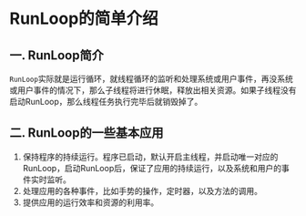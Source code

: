 # RunLoop的简单介绍

## 一. RunLoop简介

`RunLoop`实际就是运行循环，就线程循环的监听和处理系统或用户事件，再没系统或用户事件的情况下，那么子线程将进行休眠，释放出相关资源。如果子线程没有启动RunLoop，那么线程任务执行完毕后就销毁掉了。



## 二. RunLoop的一些基本应用

1. 保持程序的持续运行。程序已启动，默认开启主线程，并启动唯一对应的RunLoop，启动RunLoop后，保证了应用的持续运行，以及系统和用户的事件实时监听。
2. 处理应用的各种事件，比如手势的操作，定时器，以及方法的调用。
3. 提供应用的运行效率和资源的利用率。




